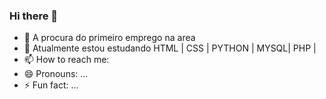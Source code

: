 ### Hi there 👋



- 🔭 A procura do primeiro emprego na area 
- 🌱 Atualmente estou estudando HTML | CSS | PYTHON | MYSQL| PHP |
- 📫 How to reach me:
- 😄 Pronouns: ...
- ⚡ Fun fact: ...
